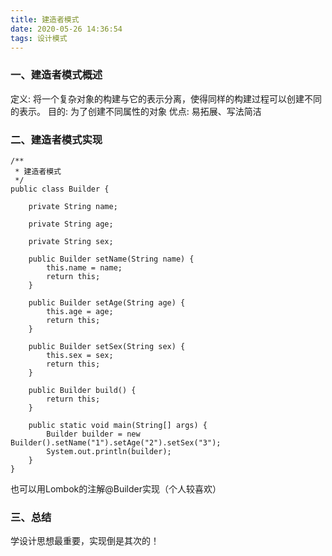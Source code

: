 ```yaml
---
title: 建造者模式
date: 2020-05-26 14:36:54
tags: 设计模式
---
```

### 一、建造者模式概述
定义: 将一个复杂对象的构建与它的表示分离，使得同样的构建过程可以创建不同的表示。
目的: 为了创建不同属性的对象
优点: 易拓展、写法简洁

<!--more-->
### 二、建造者模式实现
```
/**
 * 建造者模式
 */
public class Builder {

    private String name;

    private String age;

    private String sex;

    public Builder setName(String name) {
        this.name = name;
        return this;
    }

    public Builder setAge(String age) {
        this.age = age;
        return this;
    }

    public Builder setSex(String sex) {
        this.sex = sex;
        return this;
    }

    public Builder build() {
        return this;
    }

    public static void main(String[] args) {
        Builder builder = new Builder().setName("1").setAge("2").setSex("3");
        System.out.println(builder);
    }
}
```
也可以用Lombok的注解@Builder实现（个人较喜欢）

### 三、总结
学设计思想最重要，实现倒是其次的！